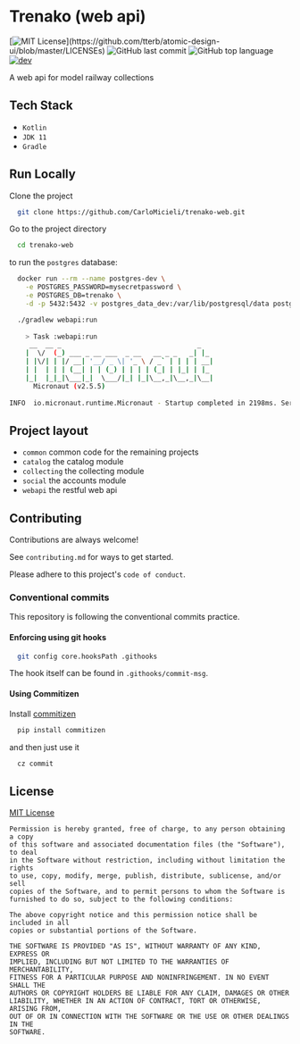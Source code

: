 # Trenako (web api)

[![MIT License](https://img.shields.io/apm/l/atomic-design-ui.svg?)](https://github.com/tterb/atomic-design-ui/blob/master/LICENSEs)
![GitHub last commit](https://img.shields.io/github/last-commit/CarloMicieli/trenako-web)
![GitHub top language](https://img.shields.io/github/languages/top/CarloMicieli/trenako-web)
[![dev](https://github.com/CarloMicieli/trenako-web/actions/workflows/dev.yml/badge.svg)](https://github.com/CarloMicieli/trenako-web/actions/workflows/dev.yml)

A web api for model railway collections

## Tech Stack

* `Kotlin`
* `JDK 11`
* `Gradle`

## Run Locally

Clone the project

```bash
  git clone https://github.com/CarloMicieli/trenako-web.git
```

Go to the project directory

```bash
  cd trenako-web
```

to run the `postgres` database:

```bash
  docker run --rm --name postgres-dev \
    -e POSTGRES_PASSWORD=mysecretpassword \
    -e POSTGRES_DB=trenako \
    -d -p 5432:5432 -v postgres_data_dev:/var/lib/postgresql/data postgres
````

```bash
  ./gradlew webapi:run
  
    > Task :webapi:run
     __  __ _                                  _   
    |  \/  (_) ___ _ __ ___  _ __   __ _ _   _| |_ 
    | |\/| | |/ __| '__/ _ \| '_ \ / _` | | | | __|
    | |  | | | (__| | | (_) | | | | (_| | |_| | |_ 
    |_|  |_|_|\___|_|  \___/|_| |_|\__,_|\__,_|\__|
      Micronaut (v2.5.5)
    
INFO  io.micronaut.runtime.Micronaut - Startup completed in 2198ms. Server Running: http://localhost:8080
```

## Project layout

* `common` common code for the remaining projects
* `catalog` the catalog module
* `collecting` the collecting module
* `social` the accounts module
* `webapi` the restful web api

## Contributing

Contributions are always welcome!

See `contributing.md` for ways to get started.

Please adhere to this project's `code of conduct`.

### Conventional commits

This repository is following the conventional commits practice.

#### Enforcing using git hooks

```bash
  git config core.hooksPath .githooks
```

The hook itself can be found in `.githooks/commit-msg`.

#### Using Commitizen

Install [commitizen](https://github.com/commitizen-tools/commitizen)

```bash
  pip install commitizen
```

and then just use it

```bash
  cz commit
```

## License

[MIT License](https://choosealicense.com/licenses/mit/)

```
Permission is hereby granted, free of charge, to any person obtaining a copy
of this software and associated documentation files (the "Software"), to deal
in the Software without restriction, including without limitation the rights
to use, copy, modify, merge, publish, distribute, sublicense, and/or sell
copies of the Software, and to permit persons to whom the Software is
furnished to do so, subject to the following conditions:

The above copyright notice and this permission notice shall be included in all
copies or substantial portions of the Software.

THE SOFTWARE IS PROVIDED "AS IS", WITHOUT WARRANTY OF ANY KIND, EXPRESS OR
IMPLIED, INCLUDING BUT NOT LIMITED TO THE WARRANTIES OF MERCHANTABILITY,
FITNESS FOR A PARTICULAR PURPOSE AND NONINFRINGEMENT. IN NO EVENT SHALL THE
AUTHORS OR COPYRIGHT HOLDERS BE LIABLE FOR ANY CLAIM, DAMAGES OR OTHER
LIABILITY, WHETHER IN AN ACTION OF CONTRACT, TORT OR OTHERWISE, ARISING FROM,
OUT OF OR IN CONNECTION WITH THE SOFTWARE OR THE USE OR OTHER DEALINGS IN THE
SOFTWARE.
```